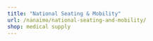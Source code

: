 ```yaml
---
title: "National Seating & Mobility"
url: /nanaimo/national-seating-and-mobility/
shop: medical supply
---
```

